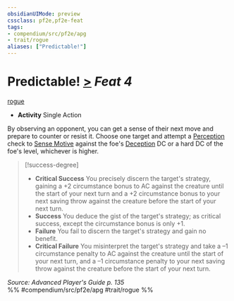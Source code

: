 ```yaml
---
obsidianUIMode: preview
cssclass: pf2e,pf2e-feat
tags:
- compendium/src/pf2e/apg
- trait/rogue
aliases: ["Predictable!"]
---
```

# Predictable!  [>](/rules/core-rulebook/chapter-9-playing-the-game.md#Actions "Single Action") *Feat 4*  
[rogue](/rules/traits/rogue.md)  

- **Activity** Single Action

By observing an opponent, you can get a sense of their next move and prepare to counter or resist it. Choose one target and attempt a [Perception](/compendium/skills.md#Perception) check to [Sense Motive](/rules/actions/sense-motive.md) against the foe's [Deception](/compendium/skills.md#Deception) DC or a hard DC of the foe's level, whichever is higher.

> [!success-degree] 
> - **Critical Success** You precisely discern the target's strategy, gaining a +2 circumstance bonus to AC against the creature until the start of your next turn and a +2 circumstance bonus to your next saving throw against the creature before the start of your next turn.
> - **Success** You deduce the gist of the target's strategy; as critical success, except the circumstance bonus is only +1.
> - **Failure** You fail to discern the target's strategy and gain no benefit.
> - **Critical Failure** You misinterpret the target's strategy and take a –1 circumstance penalty to AC against the creature until the start of your next turn, and a –1 circumstance penalty to your next saving throw against the creature before the start of your next turn.

*Source: Advanced Player's Guide p. 135*  
%% #compendium/src/pf2e/apg #trait/rogue %%